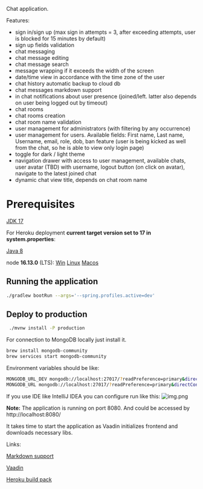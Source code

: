Chat application.

Features:
* sign in/sign up (max sign in attempts = 3, after exceeding attempts, user is blocked for 15 minutes by default)
* sign up fields validation 
* chat messaging
* chat message editing
* chat message search
* message wrapping if it exceeds the width of the screen
* date/time view in accordance with the time zone of the user
* chat history automatic backup to cloud db
* chat messages markdown support
* in chat notifications about user presence (joined/left. latter also depends on user being logged out by timeout)
* chat rooms
* chat rooms creation
* chat room name validation
* user management for administrators (with filtering by any occurrence)
* user management for users. Available fields: First name, Last name, Username, email, role, dob, ban feature (user is being kicked as well from the chat, so he is able to view only login page)
* toggle for dark / light theme
* navigation drawer with access to user management, available chats, user avatar (TBD) with username, logout button (on click on avatar), navigate to the latest joined chat
* dynamic chat view title, depends on chat room name

# Prerequisites
[JDK 17](https://jdk.java.net/17/)

For Heroku deployment **current target version set to 17 in system.properties**:

[Java 8](https://jdk.java.net/java-se-ri/8-MR3)

node **16.13.0** (LTS): [Win](https://nodejs.org/dist/v16.13.0/node-v16.13.0-x86.msi)
[Linux](https://nodejs.org/dist/v16.13.0/node-v16.13.0.tar.gz)
[Macos](https://nodejs.org/dist/v16.13.0/node-v16.13.0.pkg)

## Running the application
```bash
./gradlew bootRun --args='--spring.profiles.active=dev'
```

## Deploy to production
```bash
 ./mvnw install -P production     
```

For connection to MongoDB locally just install it.
```bash
brew install mongodb-community
brew services start mongodb-community
```
Environment variables should be like:
```bash
MONGODB_URL_DEV mongodb://localhost:27017/?readPreference=primary&directConnection=true&ssl=false
MONGODB_URL mongodb://localhost:27017/?readPreference=primary&directConnection=true&ssl=false
```

If you use IDE like IntelliJ IDEA you can configure run like this:
![img.png](img.png)

**Note:** The application is running on port 8080. And could be accessed by http://localhost:8080/

It takes time to start the application as Vaadin initializes frontend and downloads necessary libs.

Links:

[Markdown support](https://github.com/rjeschke/txtmark)

[Vaadin](https://vaadin.com/)

[Heroku build pack](https://github.com/heroku/heroku-buildpack-java#customize-maven)
